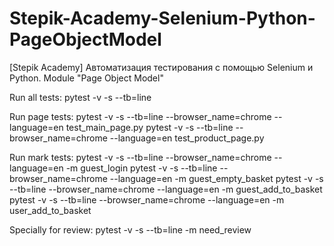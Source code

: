 # Stepik-Academy-Selenium-Python-PageObjectModel
[Stepik Academy] Автоматизация тестирования с помощью Selenium и Python. Module "Page Object Model"

Run all tests:
  pytest -v -s --tb=line

Run page tests:
  pytest -v -s --tb=line --browser_name=chrome --language=en test_main_page.py
  pytest -v -s --tb=line --browser_name=chrome --language=en test_product_page.py

Run mark tests:
  pytest -v -s --tb=line --browser_name=chrome --language=en -m guest_login
  pytest -v -s --tb=line --browser_name=chrome --language=en -m guest_empty_basket
  pytest -v -s --tb=line --browser_name=chrome --language=en -m guest_add_to_basket
  pytest -v -s --tb=line --browser_name=chrome --language=en -m user_add_to_basket

Specially for review:
  pytest -v -s --tb=line -m need_review
